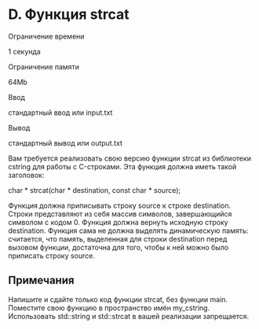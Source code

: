 D. Функция strcat
=================

Ограничение времени

1 секунда

Ограничение памяти

64Mb

Ввод

стандартный ввод или input.txt

Вывод

стандартный вывод или output.txt

Вам требуется реализовать свою версию функции strcat из библиотеки cstring для работы с C-строками. Эта функция должна иметь такой заголовок:

char \* strcat(char \* destination, const char \* source);

Функция должна приписывать строку source к строке destination. Строки представляют из себя массив символов, завершающийся символом с кодом 0. Функция должна вернуть исходную строку destination. Функция сама не должна выделять динамическую память: считается, что память, выделенная для строки destination перед вызовом функции, достаточна для того, чтобы к ней можно было приписать строку source.

Примечания
----------

Напишите и сдайте только код функции strcat, без функции main. Поместите свою функцию в пространство имён my\_cstring. Использовать std::string и std::strcat в вашей реализации запрещается.